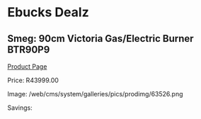 
# Ebucks Dealz
## Smeg: 90cm Victoria Gas/Electric Burner BTR90P9
[Product Page](https://www.ebucks.com/web/shop/productSelected.do?prodId=1173110176&catId=704989856)

Price: R43999.00

Image: /web/cms/system/galleries/pics/prodimg/63526.png

Savings: 


	